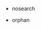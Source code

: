   - nosearch

  - orphan

<div class="toctree" data-maxdepth="4" hidden="">

enterprise\_nl

</div>
